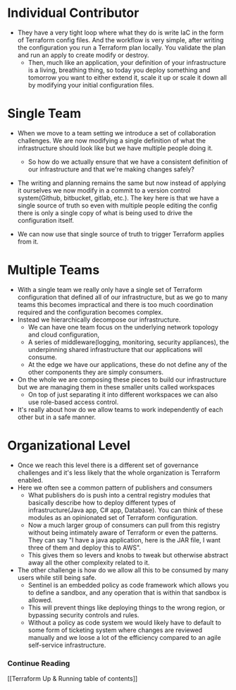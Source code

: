 # Individual Contributor  
- They have a very tight loop where what they do is write IaC in the form of Terraform config files. And the workflow is very simple, after writing the configuration you run a Terraform plan locally. You validate the plan and run an apply to create modify or destroy.
	- Then, much like an application, your definition of your infrastructure is a living, breathing thing, so today you deploy something and tomorrow you want to either extend it, scale it up or scale it down all by modifying your initial configuration files.  
 
# Single Team  
- When we move to a team setting we introduce a set of collaboration challenges. We are now modifying a single definition of what the infrastructure should look like but we have multiple people doing it. 
	- So how do we actually ensure that we have a consistent definition of our infrastructure and that we're making changes safely?  

-  The writing and planning remains the same but now instead of applying it ourselves we now modify in a commit to a version control system(Github, bitbucket, gitlab, etc.). The key here is that we have a single source of truth so even with multiple people editing the config there is only a single copy of what is being used to drive the configuration itself.
- We can now use that single source of truth to trigger Terraform applies from it.

# Multiple Teams  
- With a single team we really only have a single set of Terraform configuration that defined all of our infrastructure, but as we go to many teams this becomes impractical and there is too much coordination required and the configuration becomes complex.
- Instead we hierarchically decompose our infrastructure. 
	- We can have one team focus on the underlying network topology and cloud configuration,
	-  A series of middleware(logging, monitoring, security appliances), the underpinning shared infrastructure that our applications will consume.
	- At the edge we have our applications, these do not define any of the other components they are simply consumers. 
- On the whole we are composing these pieces to build our infrastructure but we are managing them in these smaller units called workspaces
	- On top of just separating it into different workspaces we can also use role-based access control. 
- It's really about how do we allow teams to work independently of each other but in a safe manner.
# Organizational Level  
- Once we reach this level there is a different set of governance challenges and it's less likely that the whole organization is Terraform enabled. 
- Here we often see a common pattern of publishers and consumers
	- What publishers do is push into a central registry modules that basically describe how to deploy different types of infrastructure(Java app, C# app, Database). You can think of these modules as an opinionated set of Terraform configuration.
	- Now a much larger group of consumers can pull from this registry without being intimately aware of Terraform or even the patterns. They can say "I have a java application, here is the JAR file, I want three of them and deploy this to AWS".
	- This gives them so levers and knobs to tweak but otherwise abstract away all the other complexity related to it. 
- The other challenge is how do we allow all this to be consumed by many users while still being safe.
	- Sentinel is an embedded policy as code framework which allows you to define a sandbox, and any operation  that is within that sandbox is allowed.
	- This will prevent things like deploying things to the wrong region, or bypassing security controls and rules. 
	- Without a policy as code system we would likely have to default to some form of ticketing system where changes are reviewed manually and we loose a lot of the efficiency compared to an agile self-service infrastructure.  

### Continue Reading
[[Terraform Up & Running table of contents]]